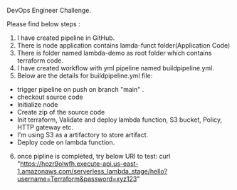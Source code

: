 DevOps Engineer Challenge.

Please find below steps :
1) I have created pipeline in GitHub.
2) There is node application contains lamda-funct folder(Application Code)
3) There is folder named lambda-demo as root folder which contains terraform code.
4) I have created workflow with yml pipeline named buildpipeline.yml.
5) Below are the details for buildpipeline.yml file:
  
  - trigger pipeline on push on branch "main" . 
  - checkout source code
  - Initialize node
  - Create zip of the source code
  - Init terraform, Validate and deploy lambda function, S3 bucket, Policy, HTTP gateway etc.
  - I'm using S3 as a artifactory to store artifact.
  - Deploy code on lambda function.
 6) once pipline is completed, try below URl to test:
   curl "https://hpzr9olwfh.execute-api.us-east-1.amazonaws.com/serverless_lambda_stage/hello?username=Terraform&password=xyz123" 
